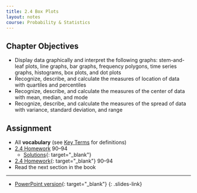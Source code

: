 ```yaml
---
title: 2.4 Box Plots
layout: notes
course: Probability & Statistics
---
```


## Chapter Objectives

- Display data graphically and interpret the following graphs: stem-and-leaf plots, line graphs, bar graphs, frequency polygons, time series graphs, histograms, box plots, and dot plots
- Recognize, describe, and calculate the measures of location of data with quartiles and percentiles
- Recognize, describe, and calculate the measures of the center of data with mean, median, and mode
- Recognize, describe, and calculate the measures of the spread of data with variance, standard deviation, and range

## Assignment

- All **vocabulary** (see [Key Terms](https://openstax.org/books/statistics/pages/1-key-terms) for definitions)
- [2.4 Homework](https://openstax.org/books/statistics/pages/2-homework#fs-idp27456352) 90–94
  - [Solutions](https://manville.instructure.com/courses/5660/files?preview=780645){: target="_blank"}
- [2.4 Homework](https://openstax.org/books/statistics/pages/2-homework#fs-idp27456352){: target="_blank"} 90–94
- Read the next section in the book

---

- [PowerPoint version](https://1drv.ms/p/c/c4097c61e06a2b97/ERwZD5B5NupGriTdMvcsPksBQwHe6V2X9kkGukHDLoR7RQ?e=MajMwc){: target="_blank"}
{: .slides-link}

